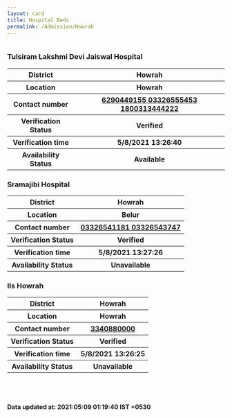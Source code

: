 ```yaml
---
layout: card
title: Hospital Beds
permalink: /Admission/Howrah
---
```

<div class="row">
	<div class="column">
<div class="card_av">
<h3>Tulsiram Lakshmi Devi Jaiswal Hospital</h3>

<div class="info"><table>
<tr><th>District</th><th>Howrah</th></tr>
<tr><th>Location</th><th>Howrah</th></tr>
<tr><th>Contact number </th><th><a href="tel:6290449155">6290449155</a><a href="tel: 03326555453"> 03326555453</a><a href="tel: 1800313444222 "> 1800313444222 </a></th></tr>
<tr><th>Verification  Status</th><th>Verified</th></tr>
<tr><th>Verification time</th><th>5/8/2021 13:26:40</th></tr>
<tr><th>Availability Status</th><th>Available</th></tr>
</table></div></div>
<div class="card_nav">
<h3>Sramajibi Hospital</h3>

<div class="info"><table>
<tr><th>District</th><th>Howrah</th></tr>
<tr><th>Location</th><th>Belur</th></tr>
<tr><th>Contact number </th><th><a href="tel:03326541181">03326541181</a><a href="tel: 03326543747"> 03326543747</a></th></tr>
<tr><th>Verification  Status</th><th>Verified</th></tr>
<tr><th>Verification time</th><th>5/8/2021 13:27:26</th></tr>
<tr><th>Availability Status</th><th>Unavailable</th></tr>
</table></div></div>
<div class="card_nav">
<h3>Ils Howrah</h3>

<div class="info"><table>
<tr><th>District</th><th>Howrah</th></tr>
<tr><th>Location</th><th>Howrah</th></tr>
<tr><th>Contact number </th><th><a href="tel:3340880000">3340880000</a></th></tr>
<tr><th>Verification  Status</th><th>Verified</th></tr>
<tr><th>Verification time</th><th>5/8/2021 13:26:25</th></tr>
<tr><th>Availability Status</th><th>Unavailable</th></tr>
</table></div></div>
</div>
</div> <br><br>
<h4> Data updated at: 2021:05:09 01:19:40 IST +0530 </h4>
